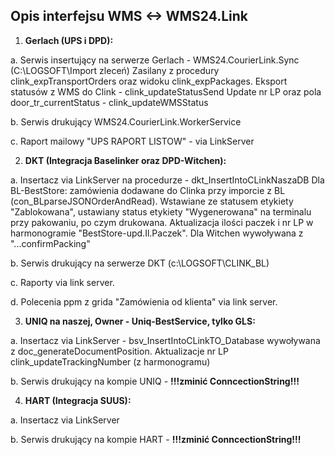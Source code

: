 ## Opis interfejsu WMS <-> WMS24.Link

1. **Gerlach (UPS i DPD):**
	
 a. Serwis insertujący na serwerze Gerlach - WMS24.CourierLink.Sync (C:\LOGSOFT\Import zleceń)
		Zasilany z procedury clink_expTransportOrders oraz widoku clink_expPackages.
		Eksport statusów z WMS do Clink - clink_updateStatusSend
		Update nr LP oraz pola door_tr_currentStatus - clink_updateWMSStatus

 b. Serwis drukujący WMS24.CourierLink.WorkerService

 c. Raport mailowy "UPS RAPORT LISTOW" - via LinkServer
	
2. **DKT (Integracja Baselinker oraz DPD-Witchen):**
	
 a. Insertacz via LinkServer na procedurze - dkt_InsertIntoCLinkNaszaDB
		Dla BL-BestStore: zamówienia dodawane do Clinka przy imporcie z BL (con_BLparseJSONOrderAndRead). Wstawiane ze statusem etykiety "Zablokowana", ustawiany status etykiety "Wygenerowana" na terminalu przy pakowaniu, po czym drukowana. Aktualizacja ilości paczek i nr LP w harmonogramie "BestStore-upd.Il.Paczek".
		Dla Witchen wywoływana z "...confirmPacking"

 b. Serwis drukujący na serwerze DKT (c:\LOGSOFT\CLINK_BL)

 c. Raporty via link server.

 d. Polecenia ppm z grida "Zamówienia od klienta" via link server.
	
3. **UNIQ na naszej, Owner - Uniq-BestService, tylko GLS:**

 a. Insertacz via LinkServer - bsv_InsertIntoCLinkTO_Database wywoływana z doc_generateDocumentPosition. Aktualizacje nr LP clink_updateTrackingNumber (z harmonogramu) 

 b. Serwis drukujący na kompie UNIQ - **!!!zminić ConncectionString!!!**
	
4. **HART (Integracja SUUS):**

 a. Insertacz via LinkServer

 b. Serwis drukujący na kompie HART - **!!!zminić ConncectionString!!!**
	
	
	

	



